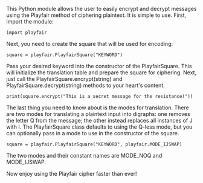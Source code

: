 This Python module allows the user to easily encrypt and decrypt messages using the Playfair method of ciphering plaintext.  It is simple to use.  First, import the module:

    import playfair

Next, you need to create the square that will be used for encoding:

    square = playfair.PlayfairSquare("KEYWORD")

Pass your desired keyword into the constructor of the PlayfairSquare.  This will initialize the translation table and prepare the square for ciphering.  Next, just call the PlayfairSquare.encrypt(string) and PlayfairSquare.decrypt(string) methods to your heart's content.

    print(square.encrypt("This is a secret message for the resistance!"))

The last thing you need to know about is the modes for translation.  There are two modes for translating a plaintext input into digraphs: one removes the letter Q from the message; the other instead replaces all instances of J with I.  The PlayfairSquare class defaults to using the Q-less mode, but you can optionally pass in a mode to use in the constructor of the square.

    square = playfair.PlayfairSquare("KEYWORD", playfair.MODE_IJSWAP)

The two modes and their constant names are MODE_NOQ and MODE_IJSWAP.

Now enjoy using the Playfair cipher faster than ever!
